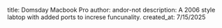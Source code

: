 title: Domsday Macbook Pro
author: andor-not
description: A 2006 style labtop with added ports to increse funcunality.
created_at: 7/15/2025

